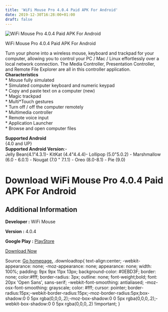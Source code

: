```yaml
---
title: 'WiFi Mouse Pro 4.0.4 Paid APK For Android'
date: 2019-12-30T16:28:00+01:00
draft: false
---
```


![WiFi Mouse Pro 4.0.4 Paid APK For Android](https://i1.wp.com/apkhome.net/wp-content/uploads/2019/11/WiFi-Mouse-Pro-4.0.4-Paid.png "WiFi Mouse Pro 4.0.4 Paid APK For Android")

  

WiFi Mouse Pro 4.0.4 Paid APK For Android

Turn your phone into a wireless mouse, keyboard and trackpad for your computer, allowing you to control your PC / Mac / Linux effortlessly over a local network connection. The Media Controller, Presentation Controller, and Remote File Explorer are all in this controller application.  
**Characteristics**  
\* Mouse fully simulated  
\* Simulated computer keyboard and numeric keypad  
\* Copy and paste text on a computer (new)  
\* Magic trackpad  
\* Multi\*Touch gestures  
\* Turn off / off the computer remotely  
\* Multimedia controller  
\* Remote voice input  
\* Application Launcher  
\* Browse and open computer files

**Supported Android**  
{4.0 and UP}  
**Supported Android Version**:-  
Jelly Bean(4.1"4.3.1)- KitKat (4.4"4.4.4)- Lollipop (5.0"5.0.2) - Marshmallow (6.0 - 6.0.1) - Nougat (7.0 " 7.1.1) - Oreo (8.0-8.1) - Pie (9.0)

Download WiFi Mouse Pro 4.0.4 Paid APK For Android
==================================================

Additional Information
----------------------

**Developer :** WiFi Mouse

**Version :** 4.0.4

**Google Play :** [PlayStore](https://play.google.com/store/apps/details?id=com.necta.wifimouse)

  

[Download Now](https://store4app.co/post/wifi-mouse-pro-4-0-4-paid-apk-for-android_1573983933)

  
Source: [Go homepage.](https://store4app.co/post/wifi-mouse-pro-4-0-4-paid-apk-for-android_1573983933) .downloadtop{ text-align:center; -webkit-appearance: none; -moz-appearance: none; appearance: none; width: 100%; padding: 9px 9px 11px 13px; background-color: #0EBD3F; border: none; color:#fff; border-radius: 3px; outline: none; font-weight;bold; font: 20px 'Open Sans', sans-serif; -webkit-font-smoothing: antialiased; -moz-osx-font-smoothing: grayscale; color: #fff; cursor: pointer; border-radius:15px;-webkit-border-radius:15px;-moz-border-radius:5px;box-shadow:0 0 5px rgba(0,0,0,.2);-moz-box-shadow:0 0 5px rgba(0,0,0,.2);-webkit-box-shadow:0 0 5px rgba(0,0,0,.2) !important; }